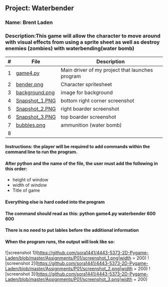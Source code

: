 ## Project: Waterbender
### Name: Brent Laden
### Description:This game will allow the character to move around with visual effects from using a sprite sheet as well as destroy enemies (zombies) with waterbending(water bomb)
|   #   | File            | Description                                        |
| :---: | ----------------------- | -------------------------------------------------- |
|   1   | [game4.py](https://github.com/sora1441/4443-5373-2D-Pygame-Laden/blob/master/Assignments/P01/game4.py)| Main driver of my project that launches program|
|   2   | [bender.png](https://github.com/sora1441/4443-5373-2D-Pygame-Laden/blob/master/Assignments/P01/bender.png)  | Character spritesheet  |
|   3   | [background.png](https://github.com/sora1441/4443-5373-2D-Pygame-Laden/blob/master/Assignments/P01/background.png) | image for background|
|  4  | [Snapshot_1.PNG](https://github.com/sora1441/4443-5373-2D-Pygame-Laden/blob/master/Assignments/P01/screenshot_1.png) | bottom right corner screenshot|
|   5  | [Snapshot_2.PNG](https://github.com/sora1441/4443-5373-2D-Pygame-Laden/blob/master/Assignments/P01/screenshot_2.png) | right boarder screenshot |
|   6  | [Snapshot_3.PNG](https://github.com/sora1441/4443-5373-2D-Pygame-Laden/blob/master/Assignments/P01/screenshot_3.png) | top boarder screenshot |
|   7   | [bubbles.png](https://github.com/sora1441/4443-5373-2D-Pygame-Laden/blob/master/Assignments/P01/bubbles.png) | ammunition (water bomb) |
| 8 | 
#### Instructions: the player will be required to add commands within the command line to run the program.
#### After python and the name of the file, the user must add the following in this order:
  * height of window
  * width of window
  * Title of game
#### Everything else is hard coded into the program
#### The command should read as this: python game4.py waterbender 600 600
#### There is no need to put lables before the additional information
#### When the program runs, the output will look like so:
![screenshot 1](https://github.com/sora1441/4443-5373-2D-Pygame-Laden/blob/master/Assignments/P01/screenshot_1.png|width = 200)
![screenshot 2](https://github.com/sora1441/4443-5373-2D-Pygame-Laden/blob/master/Assignments/P01/screenshot_2.png|width = 200)
![screenshot 3](https://github.com/sora1441/4443-5373-2D-Pygame-Laden/blob/master/Assignments/P01/screenshot_3.png|width = 200)
